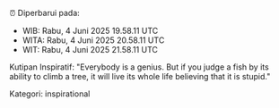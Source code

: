 ⏰ Diperbarui pada:
- WIB: Rabu, 4 Juni 2025 19.58.11 UTC
- WITA: Rabu, 4 Juni 2025 20.58.11 UTC
- WIT: Rabu, 4 Juni 2025 21.58.11 UTC

Kutipan Inspiratif:
"Everybody is a genius. But if you judge a fish by its ability to climb a tree, it will live its whole life believing that it is stupid."


Kategori: inspirational

